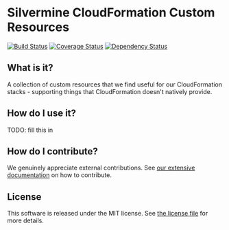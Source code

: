 # Silvermine CloudFormation Custom Resources

[![Build Status][build-status]][build-status-url]
[![Coverage Status][coverage-status]][coverage-status-url]
[![Dependency Status][dependency-status]][dependency-status-url]

## What is it?

A collection of custom resources that we find useful for our CloudFormation
stacks - supporting things that CloudFormation doesn't natively provide.

## How do I use it?

TODO: fill this in

## How do I contribute?

We genuinely appreciate external contributions. See [our extensive
documentation][contributing] on how to contribute.

## License

This software is released under the MIT license. See [the license file](LICENSE)
for more details.

[contributing]: https://github.com/silvermine/silvermine-info#contributing
[build-status]: https://github.com/silvermine/cloudformation-custom-resources/actions/workflows/ci.yml/badge.svg
[build-status-url]: https://travis-ci.org/silvermine/cloudformation-custom-resources.svg?branch=master
[coverage-status]: https://coveralls.io/repos/github/silvermine/cloudformation-custom-resources/badge.svg?branch=master
[coverage-status-url]: https://coveralls.io/github/silvermine/cloudformation-custom-resources?branch=master
[dependency-status]: https://img.shields.io/librariesio/github/silvermine/cloudformation-custom-resources
[dependency-status-url]: https://libraries.io/npm/@silvermine%2Fcloudformation-custom-resources
